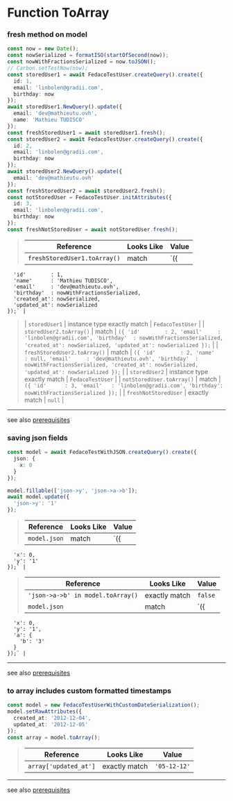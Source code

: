 # Function ToArray
### fresh method on model

```typescript
const now = new Date();
const nowSerialized = formatISO(startOfSecond(now));
const nowWithFractionsSerialized = now.toJSON();
// Carbon.setTestNow(now);
const storedUser1 = await FedacoTestUser.createQuery().create({
  id: 1,
  email: 'linbolen@gradii.com',
  birthday: now
});
await storedUser1.NewQuery().update({
  email: 'dev@mathieutu.ovh',
  name: 'Mathieu TUDISCO'
});
const freshStoredUser1 = await storedUser1.fresh();
const storedUser2 = await FedacoTestUser.createQuery().create({
  id: 2,
  email: 'linbolen@gradii.com',
  birthday: now
});
await storedUser2.NewQuery().update({
  email: 'dev@mathieutu.ovh'
});
const freshStoredUser2 = await storedUser2.fresh();
const notStoredUser = FedacoTestUser.initAttributes({
  id: 3,
  email: 'linbolen@gradii.com',
  birthday: now
});
const freshNotStoredUser = await notStoredUser.fresh();
```


> | Reference | Looks Like | Value |
> | ------ | ----- | ----- |
> | `freshStoredUser1.toArray()` | match | `({
      'id'        : 1,
      'name'      : 'Mathieu TUDISCO',
      'email'     : 'dev@mathieutu.ovh',
      'birthday'  : nowWithFractionsSerialized,
      'created_at': nowSerialized,
      'updated_at': nowSerialized
    });` |
> | `storedUser1` | instance type exactly match | `FedacoTestUser` |
> | `storedUser2.toArray()` | match | `({
      'id'        : 2,
      'email'     : 'linbolen@gradii.com',
      'birthday'  : nowWithFractionsSerialized,
      'created_at': nowSerialized,
      'updated_at': nowSerialized
    });` |
> | `freshStoredUser2.toArray()` | match | `({
      'id'        : 2,
      'name'      : null,
      'email'     : 'dev@mathieutu.ovh',
      'birthday'  : nowWithFractionsSerialized,
      'created_at': nowSerialized,
      'updated_at': nowSerialized
    });` |
> | `storedUser2` | instance type exactly match | `FedacoTestUser` |
> | `notStoredUser.toArray()` | match | `({
      'id'      : 3,
      'email'   : 'linbolen@gradii.com',
      'birthday': nowWithFractionsSerialized
    });` |
> | `freshNotStoredUser` | exactly match | `null` |


----
see also [prerequisites](./../database-fedaco-integration/prerequisite)

### saving json fields

```typescript
const model = await FedacoTestWithJSON.createQuery().create({
  json: {
    x: 0
  }
});
```
```typescript
model.fillable(['json->y', 'json->a->b']);
await model.update({
  'json->y': '1'
});
```


> | Reference | Looks Like | Value |
> | ------ | ----- | ----- |
> | `model.json` | match | `({
      'x': 0,
      'y': '1'
    });` |


> | Reference | Looks Like | Value |
> | ------ | ----- | ----- |
> | `'json->a->b' in model.toArray()` | exactly match | `false` |
> | `model.json` | match | `({
      'x': 0,
      'y': '1',
      'a': {
        'b': '3'
      }
    });` |


----
see also [prerequisites](./../database-fedaco-integration/prerequisite)

### to array includes custom formatted timestamps

```typescript
const model = new FedacoTestUserWithCustomDateSerialization();
model.setRawAttributes({
  created_at: '2012-12-04',
  updated_at: '2012-12-05'
});
const array = model.toArray();
```


> | Reference | Looks Like | Value |
> | ------ | ----- | ----- |
> | `array['updated_at']` | exactly match | `'05-12-12'` |


----
see also [prerequisites](./../database-fedaco-integration/prerequisite)
